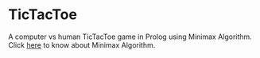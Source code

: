 # TicTacToe
A computer vs human TicTacToe game in Prolog using Minimax Algorithm.
Click 
<a href = "http://www.geeksforgeeks.org/minimax-algorithm-in-game-theory-set-3-tic-tac-toe-ai-finding-optimal-move/">here</a> to know about Minimax Algorithm.
